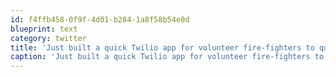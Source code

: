```yaml
---
id: f4ffb458-0f9f-4d01-b284-1a8f58b54e0d
blueprint: text
category: twitter
title: 'Just built a quick Twilio app for volunteer fire-fighters to quickly know who is responding to a call. Easy, fun &amp; good karma'
caption: 'Just built a quick Twilio app for volunteer fire-fighters to quickly know who is responding to a call. Easy, fun &amp; good karma'
---
```

